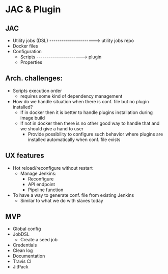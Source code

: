 # JAC & Plugin

## JAC 
- Utility jobs (DSL) ----------------------> utility jobs repo
- Docker files
- Configuration
  - Scripts ----------------------> plugin
  - Properties

## Arch. challenges:
- Scripts execution order
  - requires some kind of dependency management
- How do we handle situation when there is conf. file but no plugin installed?
  - If in docker then it is better to handle plugins installation during image build
  - If not in docker then there is no other good way to handle that and we should give a hand to user
    - Provide possibility to configure such behavior where plugins are installed automatically when conf. file exists

## UX features
- Hot reload/reconfigure without restart
  - Manage Jenkins:
    - Reconfigure
    - API endpoint
    - Pipeline function
- To have a way to generate conf. file from existing Jenkins
  - Similar to what we do with slaves today

## MVP
- Global config
- JobDSL 
  - Create a seed job
- Credentials
- Clean log
- Documentation
- Travis CI
- JitPack
